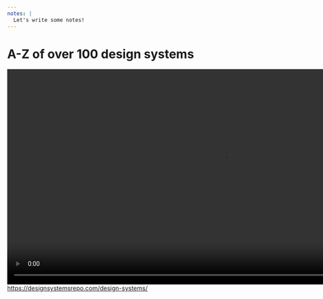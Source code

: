 ```yaml
---
notes: |
  Let's write some notes!
---
```


# A-Z of over 100 design systems

<video controls autoplay loop muted playsinline style="height: 500px;" src="/images/a-z-design-systems.mov"></video>
https://designsystemsrepo.com/design-systems/
